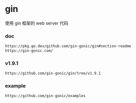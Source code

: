 # gin
使用 gin 框架的 web server 代码
### doc
```bash
https://pkg.go.dev/github.com/gin-gonic/gin#section-readme
https://gin-gonic.com/
```
### v1.9.1
```bash
https://github.com/gin-gonic/gin/tree/v1.9.1
```
### example
```bash
https://github.com/gin-gonic/examples
```
